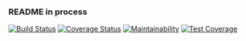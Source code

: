 ### README in process

[![Build Status](https://travis-ci.org/cjrpostma/repair-cycle-api.svg?branch=master)](https://travis-ci.org/cjrpostma/repair-cycle-api)
[![Coverage Status](https://coveralls.io/repos/github/cjrpostma/repair-cycle-api/badge.svg?branch=chore/ci)](https://coveralls.io/github/cjrpostma/repair-cycle-api?branch=chore/ci)
[![Maintainability](https://api.codeclimate.com/v1/badges/5e1f96c03eaae74d97ed/maintainability)](https://codeclimate.com/github/cjrpostma/repair-cycle-api/maintainability)
[![Test Coverage](https://api.codeclimate.com/v1/badges/5e1f96c03eaae74d97ed/test_coverage)](https://codeclimate.com/github/cjrpostma/repair-cycle-api/test_coverage)

